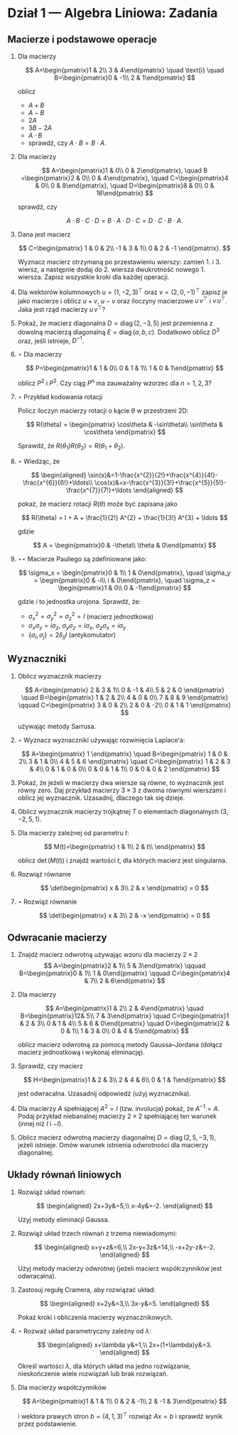 # Dział 1 — Algebra Liniowa: Zadania

## Macierze i podstawowe operacje

1. Dla macierzy

   $$
   A=\begin{pmatrix}1 & 2\\ 3 & 4\end{pmatrix} \quad \text{i} \quad B=\begin{pmatrix}0 & -1\\ 2 & 1\end{pmatrix}
   $$

   oblicz

   - $A+B$
   - $A-B$
   - $2A$
   - $3B-2A$
   - $A\cdot B$
   - sprawdź, czy $A\cdot B = B\cdot A$.

2. Dla macierzy

   $$
   A=\begin{pmatrix}1 & 0\\ 0 & 2\end{pmatrix}, 
   \quad
   B =\begin{pmatrix}2 & 0\\ 0 & 4\end{pmatrix}, 
   \quad
   C=\begin{pmatrix}4 & 0\\ 0 & 8\end{pmatrix},
   \quad
   D=\begin{pmatrix}8 & 0\\ 0 & 16\end{pmatrix}
   $$

   sprawdź, czy

   $$
   A\cdot B\cdot C\cdot D = B\cdot A\cdot D\cdot C = D\cdot C\cdot B\cdot A.
   $$


3. Dana jest macierz

   $$
   C=\begin{pmatrix}
   1 & 0 & 2\\
   -1 & 3 & 1\\
   0 & 2 & -1
   \end{pmatrix}.
   $$

   Wyznacz macierz otrzymaną po przestawieniu wierszy: zamień 1. i 3. wiersz, a następnie dodaj do 2. wiersza dwukrotność nowego 1. wiersza. Zapisz wszystkie kroki dla każdej operacji.

4. Dla wektorów kolumnowych $u=(1,-2,3)^{\top}$ oraz $v=(2,0,-1)^{\top}$ zapisz je jako macierze i oblicz $u+v$, $u-v$ oraz iloczyny macierzowe $u\,v^{\top}$ i $v\,u^{\top}$. Jaka jest rząd macierzy $u\,v^{\top}$?

5. Pokaż, że macierz diagonalna $D=\operatorname{diag}(2,-3,5)$ jest przemienna z dowolną macierzą diagonalną $E=\operatorname{diag}(a,b,c)$. Dodatkowo oblicz $D^{3}$ oraz, jeśli istnieje, $D^{-1}$.

6. $\star$ Dla macierzy
 
   $$
   P=\begin{pmatrix}1 & 1 & 0\\ 0 & 1 & 1\\ 1 & 0 & 1\end{pmatrix}
   $$

   oblicz $P^{2}$ i $P^{3}$. Czy ciąg $P^{n}$ ma zauważalny wzorzec dla $n=1,2,3$?

7. $\star$ Przykład kodowania rotacji

   Policz iloczyn macierzy rotacji o kącie $\theta$ w przestrzeni 2D:

      $$
      R(\theta) = \begin{pmatrix}
      \cos\theta & -\sin\theta\\
      \sin\theta & \cos\theta
      \end{pmatrix}
      $$

      Sprawdź, że $R(\theta_1)R(\theta_2) = R(\theta_1 + \theta_2)$.

8. $\star$ Wiedząc, że

   $$
   \begin{aligned}
   \sin(x)&=1-\frac{x^{2}}{2!}+\frac{x^{4}}{4!}-\frac{x^{6}}{6!}+\ldots\\
   \cos(x)&=x-\frac{x^{3}}{3!}+\frac{x^{5}}{5!}-\frac{x^{7}}{7!}+\ldots
   \end{aligned}
   $$

   pokaż, że macierz rotacji $R(\theta)$ może być zapisana jako

   $$
   R(\theta) = I +  A + \frac{1}{2!} A^{2} + \frac{1}{3!} A^{3} + \ldots 
   $$

   gdzie

   $$
   A = \begin{pmatrix}0 & -\theta\\ \theta & 0\end{pmatrix}
   $$

9. $\star\star$ Macierze Pauliego są zdefiniowane jako:

   $$
   \sigma_x = \begin{pmatrix}0 & 1\\ 1 & 0\end{pmatrix}, \quad
   \sigma_y = \begin{pmatrix}0 & -i\\ i & 0\end{pmatrix}, \quad
   \sigma_z = \begin{pmatrix}1 & 0\\ 0 & -1\end{pmatrix}
   $$

   gdzie $i$ to jednostka urojona. Sprawdź, że:

   - $\sigma_x^2 = \sigma_y^2 = \sigma_z^2 = I$ (macierz jednostkowa)
   - $\sigma_x\sigma_y = i\sigma_z$, $\sigma_y\sigma_z = i\sigma_x$, $\sigma_z\sigma_x = i\sigma_y$
   - $\{\sigma_i, \sigma_j\} = 2\delta_{ij}I$ (antykomutator)


## Wyznaczniki

1. Oblicz wyznacznik macierzy

   $$
   A=\begin{pmatrix}
   2 & 3 & 1\\
   0 & -1 & 4\\
   5 & 2 & 0
   \end{pmatrix}
   \quad
   B=\begin{pmatrix}
   1 & 2 & 2\\
   4 & 0 & 0\\
   7 & 8 & 9
   \end{pmatrix}
   \qquad
   C=\begin{pmatrix}
   3 & 0 & 2\\
   2 & 0 & -2\\
   0 & 1 & 1
   \end{pmatrix}
   $$

   używając metody Sarrusa.

2. $\star$ Wyznacz wyznaczniki używając rozwinięcia Laplace\'a:

   $$
   A=\begin{pmatrix}
   1
   \end{pmatrix}
   \quad
   B=\begin{pmatrix}
   1 & 0 & 2\\
   3 & 1 & 0\\
   4 & 5 & 6
   \end{pmatrix}
   \quad
   C=\begin{pmatrix}
   1 & 2 & 3 & 4\\
   0 & 1 & 0 & 0\\
   0 & 0 & 1 & 1\\
   0 & 0 & 0 & 2
   \end{pmatrix} 
   $$

3. Pokaż, że jeżeli w macierzy dwa wiersze są równe, to wyznacznik jest równy zero. Daj przykład macierzy $3\times3$ z dwoma równymi wierszami i oblicz jej wyznacznik. Uzasadnij, dlaczego tak się dzieje.

4. Oblicz wyznacznik macierzy trójkątnej $T$ o elementach diagonalnych $(3,-2,5,1)$.

5. Dla macierzy zależnej od parametru $t$:

   $$
   M(t)=\begin{pmatrix}
   t & 1\\
   2 & t\\
   \end{pmatrix}
   $$

   oblicz $\det(M(t))$ i znajdź wartości $t$, dla których macierz jest singularna.

6. Rozwiąż równanie

   $$
   \det\begin{pmatrix}
   x & 3\\
   2 & x
   \end{pmatrix} = 0
   $$

7. $\star$ Rozwiąż równanie

   $$
   \det\begin{pmatrix}
   x & 3\\
   2 & -x
   \end{pmatrix} = 0
   $$

## Odwracanie macierzy

1. Znajdź macierz odwrotną używając wzoru dla macierzy $2\times2$
   $$
   A=\begin{pmatrix}2 & 1\\ 5 & 3\end{pmatrix}
   \qquad
   B=\begin{pmatrix}0 & 1\\ 1 & 0\end{pmatrix}
   \qquad
   C=\begin{pmatrix}4 & 7\\ 2 & 6\end{pmatrix}
   $$


2. Dla macierzy

   $$
   A=\begin{pmatrix}1 & 2\\ 2 & 4\end{pmatrix}
   \quad
   B=\begin{pmatrix}12& 5\\ 7 & 3\end{pmatrix}
   \quad
   C=\begin{pmatrix}1 & 2 & 3\\ 0 & 1 & 4\\ 5 & 6 & 0\end{pmatrix}
   \quad
   D=\begin{pmatrix}2 & 0 & 1\\ 1 & 3 & 0\\ 0 & 4 & 5\end{pmatrix}
   $$

   oblicz macierz odwrotną za pomocą metody Gaussa–Jordana (dołącz macierz jednostkową i wykonaj eliminację).

3. Sprawdź, czy macierz

   $$
   H=\begin{pmatrix}1 & 2 & 3\\ 2 & 4 & 6\\ 0 & 1 & 1\end{pmatrix}
   $$

   jest odwracalna. Uzasadnij odpowiedź (użyj wyznacznika).

4. Dla macierzy $A$ spełniającej $A^{2}=I$ (tzw. involucja) pokaż, że $A^{-1}=A$. Podaj przykład niebanalnej macierzy $2\times2$ spełniającej ten warunek (innej niż $I$ i $-I$).

5. Oblicz macierz odwrotną macierzy diagonalnej $D=\operatorname{diag}(2,5,-3,1)$, jeżeli istnieje. Omów warunek istnienia odwrotności dla macierzy diagonalnej.


## Układy równań liniowych

1. Rozwiąż układ równań:

   $$
   \begin{aligned} 2x+3y&=5,\\ x-4y&=-2. \end{aligned}
   $$

   Użyj metody eliminacji Gaussa.

2. Rozwiąż układ trzech równań z trzema niewiadomymi:

   $$
   \begin{aligned} x+y+z&=6,\\ 2x-y+3z&=14,\\ -x+2y-z&=-2. \end{aligned}
   $$

   Użyj metody macierzy odwrotnej (jeżeli macierz współczynników jest odwracalna).

3. Zastosuj regułę Cramera, aby rozwiązać układ:

   $$
   \begin{aligned} x+2y&=3,\\ 3x-y&=5. \end{aligned}
   $$

   Pokaż kroki i obliczenia macierzy wyznacznikowych.

4. $\star$ Rozważ układ parametryczny zależny od $\lambda$:

   $$
   \begin{aligned} x+\lambda y&=1,\\ 2x+(1+\lambda)y&=3. \end{aligned}
   $$

   Określ wartości $\lambda$, dla których układ ma jedno rozwiązanie, nieskończenie wiele rozwiązań lub brak rozwiązań.

5. Dla macierzy współczynników

   $$
   A=\begin{pmatrix}1 & 1 & 1\\ 0 & 2 & -1\\ 2 & -1 & 3\end{pmatrix}
   $$

   i wektora prawych stron $b=(4,1,3)^{\top}$ rozwiąż $Ax=b$ i sprawdź wynik przez podstawienie.

